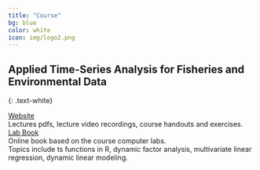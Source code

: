 ```yaml
---
title: "Course"
bg: blue
color: white
icon: img/logo2.png
---
```


## Applied Time-Series Analysis for Fisheries and Environmental Data
{: .text-white}

<div id="coursescontainer">
<div id="coursesbox">
<a class="boxlinks"  href="https://nwfsc-timeseries.github.io/atsa/">Website</a><br>
Lectures pdfs, lecture video recordings, course handouts and exercises.
</div>
<div id="coursesbox">
<a class="boxlinks" href="https://nwfsc-timeseries.github.io/atsa-labs/">Lab Book</a><br>
Online book based on the course computer labs.<br>
<div id="coursesboxtext">Topics include ts functions in R, dynamic factor analysis, multivariate linear regression, dynamic linear modeling.</div>
</div>
</div>

